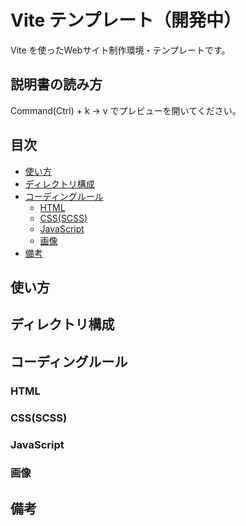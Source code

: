 # Vite テンプレート（開発中）<!-- omit in toc -->
Vite を使ったWebサイト制作環境・テンプレートです。

## 説明書の読み方<!-- omit in toc -->
Command(Ctrl) + k → v でプレビューを開いてください。

## 目次<!-- omit in toc -->
- [使い方](#使い方)
- [ディレクトリ構成](#ディレクトリ構成)
- [コーディングルール](#コーディングルール)
  - [HTML](#html)
  - [CSS(SCSS)](#cssscss)
  - [JavaScript](#javascript)
  - [画像](#画像)
- [備考](#備考)

## 使い方

## ディレクトリ構成

## コーディングルール
### HTML

### CSS(SCSS)

### JavaScript

### 画像


## 備考
